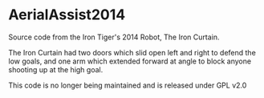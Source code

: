 # AerialAssist2014
Source code from the Iron Tiger's 2014 Robot, The Iron Curtain.

The Iron Curtain had two doors which slid open left and right to defend the low goals, and one arm which extended forward at angle to block anyone shooting up at the high goal.

This code is no longer being maintained and is released under GPL v2.0
